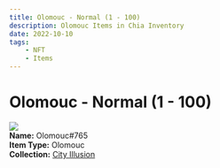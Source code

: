 ```yaml
---
title: Olomouc - Normal (1 - 100)
description: Olomouc Items in Chia Inventory
date: 2022-10-10
tags:
    - NFT
    - Items
---
```


# Olomouc - Normal (1 - 100)
<div class="item_thumbnail">
<img loading="lazy" src="https://di4lia5g2ekuuizuzdpn7obbfk2gp4urpexi2semz5wr7nqtf5qq.arweave.net/Gji0A6bRFUojNMje37ghKrRn8pF5Lo1IjM9tH7YTL2E"><br/>
<div><strong>Name:</strong> Olomouc#765</div>
<div><strong>Item Type:</strong> Olomouc</div>
<div><strong>Collection:</strong> <a href="https://www.spacescan.io/xch/nft/collection/col1lend2dcn558km4wcwta4xnkfv3xpcmlp9kyt0m909emvfxechlyqdl5ndg">City Illusion</a></div>
</div>

